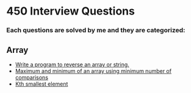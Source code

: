 # 450 Interview Questions
### Each questions are solved by me and they are categorized:

## Array
- [Write a program to reverse an array or string.](reverse_array.cpp)
- [Maximum and minimum of an array using minimum number of comparisons](max_min_arr.cpp)
- [Kth smallest element](kth_min_max.cpp)